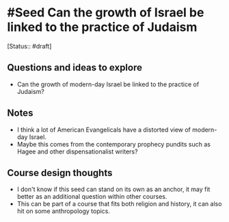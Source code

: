 # #Seed Can the growth of Israel be linked to the practice of Judaism
[Status:: #draft]

## Questions and ideas to explore
- Can the growth of modern-day Israel be linked to the practice of Judaism?

## Notes
- I think a lot of American Evangelicals have a distorted view of modern-day Israel.
- Maybe this comes from the contemporary prophecy pundits such as Hagee and other dispensationalist writers?

## Course design thoughts
- I don't know if this seed can stand on its own as an anchor, it may fit better as an additional question within other courses.
- This can be part of a course that fits both religion and history, it can also hit on some anthropology topics. 